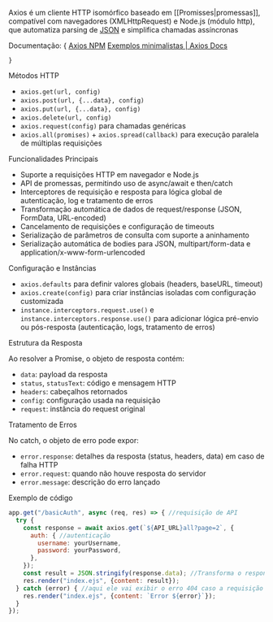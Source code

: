 
Axios é um cliente HTTP isomórfico baseado em [[Promisses|promessas]], compatível com navegadores (XMLHttpRequest) e Node.js (módulo http), que automatiza parsing de [JSON](URL) e simplifica chamadas assíncronas

Documentação:
	{
		[Axios NPM](https://www.npmjs.com/package/axios)
		[Exemplos minimalistas | Axios Docs](https://axios-http.com/ptbr/docs/example)
		
	} 

Métodos HTTP

- `axios.get(url, config)`
- `axios.post(url, {...data}, config)`
- `axios.put(url, {...data}, config)`
- `axios.delete(url, config)`
- `axios.request(config)` para chamadas genéricas
- `axios.all(promises)` + `axios.spread(callback)` para execução paralela de múltiplas requisições

Funcionalidades Principais

- Suporte a requisições HTTP em navegador e Node.js
- API de promessas, permitindo uso de async/await e then/catch
- Interceptores de requisição e resposta para lógica global de autenticação, log e tratamento de erros
- Transformação automática de dados de request/response (JSON, FormData, URL-encoded)
- Cancelamento de requisições e configuração de timeouts
- Serialização de parâmetros de consulta com suporte a aninhamento
- Serialização automática de bodies para JSON, multipart/form-data e application/x-www-form-urlencoded

Configuração e Instâncias

- `axios.defaults` para definir valores globais (headers, baseURL, timeout)
- `axios.create(config)` para criar instâncias isoladas com configuração customizada
- `instance.interceptors.request.use()` e `instance.interceptors.response.use()` para adicionar lógica pré-envio ou pós-resposta (autenticação, logs, tratamento de erros)


Estrutura da Resposta

Ao resolver a Promise, o objeto de resposta contém:

- `data`: payload da resposta
- `status`, `statusText`: código e mensagem HTTP
- `headers`: cabeçalhos retornados
- `config`: configuração usada na requisição
- `request`: instância do request original

Tratamento de Erros

No catch, o objeto de erro pode expor:

- `error.response`: detalhes da resposta (status, headers, data) em caso de falha HTTP
- `error.request`: quando não houve resposta do servidor
- `error.message`: descrição do erro lançado



Exemplo de código
```js
app.get("/basicAuth", async (req, res) => { //requisição de API
  try {
    const response = await axios.get(`${API_URL}all?page=2`, {
      auth: { //autenticação
        username: yourUsername,
        password: yourPassword,
      },
    });
    const result = JSON.stringify(response.data); //Transforma o response em string
    res.render("index.ejs", {content: result});
  } catch (error) { //aqui ele vai exibir o erro 404 caso a requisição não encontre nada na 2a página
    res.render("index.ejs", {content: `Error ${error}`});
  }
});
```


